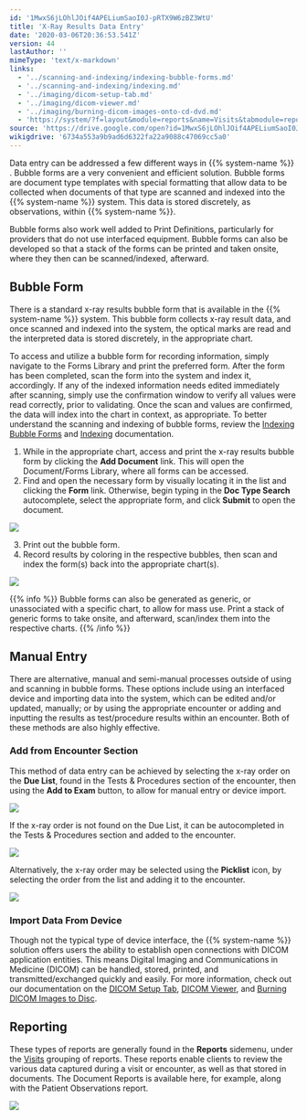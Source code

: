 ```yaml
---
id: '1MwxS6jLOhlJOif4APELiumSaoI0J-pRTX9W6zBZ3WtU'
title: 'X-Ray Results Data Entry'
date: '2020-03-06T20:36:53.541Z'
version: 44
lastAuthor: ''
mimeType: 'text/x-markdown'
links:
  - '../scanning-and-indexing/indexing-bubble-forms.md'
  - '../scanning-and-indexing/indexing.md'
  - '../imaging/dicom-setup-tab.md'
  - '../imaging/dicom-viewer.md'
  - '../imaging/burning-dicom-images-onto-cd-dvd.md'
  - 'https://system/?f=layout&module=reports&name=Visits&tabmodule=reports&t=Visits&tabmodule=reports&tabselect=Visits'
source: 'https://drive.google.com/open?id=1MwxS6jLOhlJOif4APELiumSaoI0J-pRTX9W6zBZ3WtU'
wikigdrive: '6734a553a9b9ad6d6322fa22a9088c47069cc5a0'
---
```

Data entry can be addressed a few different ways in {{% system-name %}} . Bubble forms are a very convenient and efficient solution. Bubble forms are document type templates with special formatting that allow data to be collected when documents of that type are scanned and indexed into the {{% system-name %}} system. This data is stored discretely, as observations, within {{% system-name %}}.

Bubble forms also work well added to Print Definitions, particularly for providers that do not use interfaced equipment. Bubble forms can also be developed so that a stack of the forms can be printed and taken onsite, where they then can be scanned/indexed, afterward.

## Bubble Form

There is a standard x-ray results bubble form that is available in the {{% system-name %}} system. This bubble form collects x-ray result data, and once scanned and indexed into the system, the optical marks are read and the interpreted data is stored discretely, in the appropriate chart.

To access and utilize a bubble form for recording information, simply navigate to the Forms Library and print the preferred form. After the form has been completed, scan the form into the system and index it, accordingly. If any of the indexed information needs edited immediately after scanning, simply use the confirmation window to verify all values were read correctly, prior to validating. Once the scan and values are confirmed, the data will index into the chart in context, as appropriate. To better understand the scanning and indexing of bubble forms, review the [Indexing Bubble Forms](../scanning-and-indexing/indexing-bubble-forms.md) and [Indexing](../scanning-and-indexing/indexing.md) documentation.

1. While in the appropriate chart, access and print the x-ray results bubble form by clicking the <strong>Add Document</strong> link. This will open the Document/Forms Library, where all forms can be accessed.
2. Find and open the necessary form by visually locating it in the list and clicking the <strong>Form</strong> link. Otherwise, begin typing in the <strong>Doc Type Search</strong> autocomplete, select the appropriate form, and click <strong>Submit</strong> to open the document.

![](../x-ray-results-data-entry.assets/b20620034a1e2e749389598673fedfef.png)

3. Print out the bubble form.
4. Record results by coloring in the respective bubbles, then scan and index the form(s) back into the appropriate chart(s).

![](../x-ray-results-data-entry.assets/ddacdb3fd2d74a5fc7157f9fdbc233a9.png)

{{% info %}}
Bubble forms can also be generated as generic, or unassociated with a specific chart, to allow for mass use. Print a stack of generic forms to take onsite, and afterward, scan/index them into the respective charts.
{{% /info %}}

## Manual Entry

There are alternative, manual and semi-manual processes outside of using and scanning in bubble forms. These options include using an interfaced device and importing data into the system, which can be edited and/or updated, manually; or by using the appropriate encounter or adding and inputting the results as test/procedure results within an encounter. Both of these methods are also highly effective.

### Add from Encounter Section

This method of data entry can be achieved by selecting the x-ray order on the **Due List**, found in the Tests & Procedures section of the encounter, then using the **Add to Exam** button, to allow for manual entry or device import.

![](../x-ray-results-data-entry.assets/597abd62e618f8bdf74ccce338b8c3f6.png)

If the x-ray order is not found on the Due List, it can be autocompleted in the Tests & Procedures section and added to the encounter.

![](../x-ray-results-data-entry.assets/69dc2c32a17f010f74ef38c6e9b83db4.png)

Alternatively, the x-ray order may be selected using the **Picklist** icon, by selecting the order from the list and adding it to the encounter.

![](../x-ray-results-data-entry.assets/776dd760b786fb68e2bb11d513be5525.png)

### Import Data From Device

Though not the typical type of device interface, the {{% system-name %}} solution offers users the ability to establish open connections with DICOM application entities. This means Digital Imaging and Communications in Medicine (DICOM) can be handled, stored, printed, and transmitted/exchanged quickly and easily. For more information, check out our documentation on the [DICOM Setup Tab](../imaging/dicom-setup-tab.md), [DICOM Viewer](../imaging/dicom-viewer.md), and [Burning DICOM Images to Disc](../imaging/burning-dicom-images-onto-cd-dvd.md).

## Reporting

These types of reports are generally found in the **Reports** sidemenu, under the [Visits](https://system/?f=layout&module=reports&name=Visits&tabmodule=reports&t=Visits&tabmodule=reports&tabselect=Visits) grouping of reports. These reports enable clients to review the various data captured during a visit or encounter, as well as that stored in documents. The Document Reports is available here, for example, along with the Patient Observations report.

![](../x-ray-results-data-entry.assets/8963a7cbcad05e622538f80636491b02.png)

